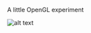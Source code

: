 A little OpenGL experiment

![alt text](https://github.com/kirillsurkov/game_project/raw/master/screenshot.png)
